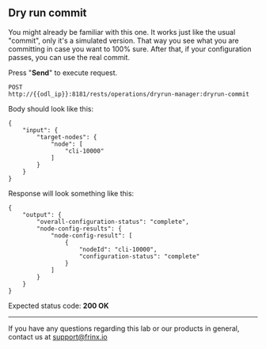 ## Dry run commit

You might already be familiar with this one. It works just like the usual "commit", only it's a simulated version. That way you see what you are committing in case you want to 100% sure. After that, if your configuration passes, you can use the real commit.


Press "**Send**" to execute request.

```
POST
http://{{odl_ip}}:8181/rests/operations/dryrun-manager:dryrun-commit
```

Body should look like this:

```
{
    "input": {
        "target-nodes": {
            "node": [
                "cli-10000"
            ]
        }
    }
}
```

Response will look something like this:

```
{
    "output": {
        "overall-configuration-status": "complete",
        "node-config-results": {
            "node-config-result": [
                {
                    "nodeId": "cli-10000",
                    "configuration-status": "complete"
                }
            ]
        }
    }
}
```

Expected status code: **200 OK**

---
If you have any questions regarding this lab or our products in general, contact us at [support@frinx.io](mailto:support@frinx.io)